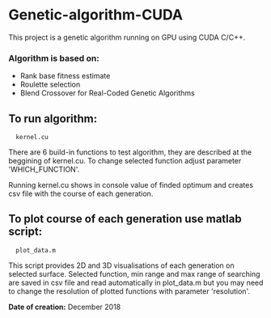 # Genetic-algorithm-CUDA
This project is a genetic algorithm running on GPU using CUDA C/C++.

### Algorithm is based on:
- Rank base fitness estimate
- Roulette selection
- Blend Crossover for Real-Coded Genetic Algorithms

## To run algorithm:  
```
  kernel.cu
```
There are 6 build-in functions to test algorithm, they are described at the beggining of kernel.cu. To change selected function adjust parameter 'WHICH_FUNCTION'.

Running kernel.cu shows in console value of finded optimum and creates csv file with the course of each generation.

## To plot course of each generation use matlab script:  
```
  plot_data.m
```
This script provides 2D and 3D visualisations of each generation on selected surface.
Selected function, min range and max range of searching are saved in csv file and read automatically in plot_data.m but you may need to change the resolution of plotted functions with parameter 'resolution'.  

**Date of creation:** December 2018
